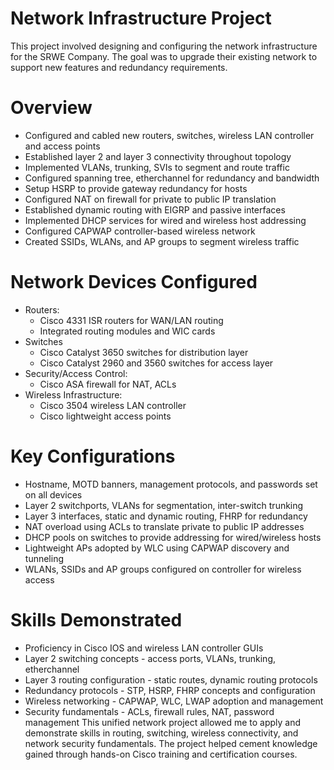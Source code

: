 # Network Infrastructure Project

This project involved designing and configuring the network infrastructure for the SRWE Company. The goal was to upgrade their existing network to support new features and redundancy requirements.

# Overview

* Configured and cabled new routers, switches, wireless LAN controller and access points
* Established layer 2 and layer 3 connectivity throughout topology
* Implemented VLANs, trunking, SVIs to segment and route traffic
* Configured spanning tree, etherchannel for redundancy and bandwidth
* Setup HSRP to provide gateway redundancy for hosts
* Configured NAT on firewall for private to public IP translation
* Established dynamic routing with EIGRP and passive interfaces
* Implemented DHCP services for wired and wireless host addressing
* Configured CAPWAP controller-based wireless network
* Created SSIDs, WLANs, and AP groups to segment wireless traffic

# Network Devices Configured

* Routers:
  * Cisco 4331 ISR routers for WAN/LAN routing
  * Integrated routing modules and WIC cards
* Switches
  * Cisco Catalyst 3650 switches for distribution layer
  * Cisco Catalyst 2960 and 3560 switches for access layer
* Security/Access Control:
  * Cisco ASA firewall for NAT, ACLs
* Wireless Infrastructure:
  * Cisco 3504 wireless LAN controller
  * Cisco lightweight access points

# Key Configurations

* Hostname, MOTD banners, management protocols, and passwords set on all devices
* Layer 2 switchports, VLANs for segmentation, inter-switch trunking
* Layer 3 interfaces, static and dynamic routing, FHRP for redundancy
* NAT overload using ACLs to translate private to public IP addresses
* DHCP pools on switches to provide addressing for wired/wireless hosts
* Lightweight APs adopted by WLC using CAPWAP discovery and tunneling
* WLANs, SSIDs and AP groups configured on controller for wireless access

# Skills Demonstrated

* Proficiency in Cisco IOS and wireless LAN controller GUIs
* Layer 2 switching concepts - access ports, VLANs, trunking, etherchannel
* Layer 3 routing configuration - static routes, dynamic routing protocols
* Redundancy protocols - STP, HSRP, FHRP concepts and configuration
* Wireless networking - CAPWAP, WLC, LWAP adoption and management
* Security fundamentals - ACLs, firewall rules, NAT, password management
This unified network project allowed me to apply and demonstrate skills in routing, switching, wireless connectivity, and network security fundamentals. The project helped cement knowledge gained through hands-on Cisco training and certification courses.
